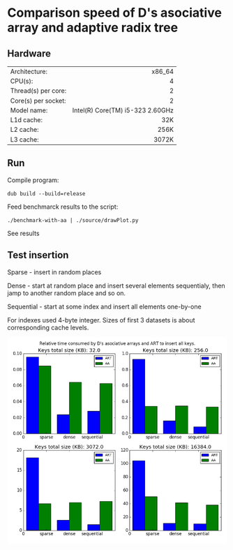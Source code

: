 # Comparison speed of D's asociative array and adaptive radix tree

## Hardware

| | |
| --- | ---: |
|Architecture:|          x86_64|
|CPU(s):|                4|
|Thread(s) per core:|    2|
|Core(s) per socket:|    2|
|Model name:|            Intel(R) Core(TM) i5-323 2.60GHz|
|L1d cache:|             32K|
|L2 cache:|              256K|
|L3 cache:|              3072K|

## Run

Compile program:
```
dub build --build=release
```
Feed benchmarck results to the script:
```
./benchmark-with-aa | ./source/drawPlot.py
```
See results

## Test insertion

Sparse - insert in random places

Dense - start at random place and insert several elements sequentialy, then jamp to another random place and so on.

Sequential - start at some index and insert all elements one-by-one

For indexes used 4-byte integer. Sizes of first 3 datasets is about corresponding cache levels.

![figure 1](figure_1.png)
